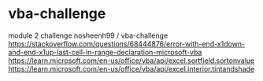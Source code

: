 # vba-challenge
module 2 challenge
nosheenh99
/
vba-challenge
https://stackoverflow.com/questions/68444876/error-with-end-x1down-and-end-x1up-last-cell-in-range-declaration-microsoft-vba
https://learn.microsoft.com/en-us/office/vba/api/excel.sortfield.sortonvalue
https://learn.microsoft.com/en-us/office/vba/api/excel.interior.tintandshade

